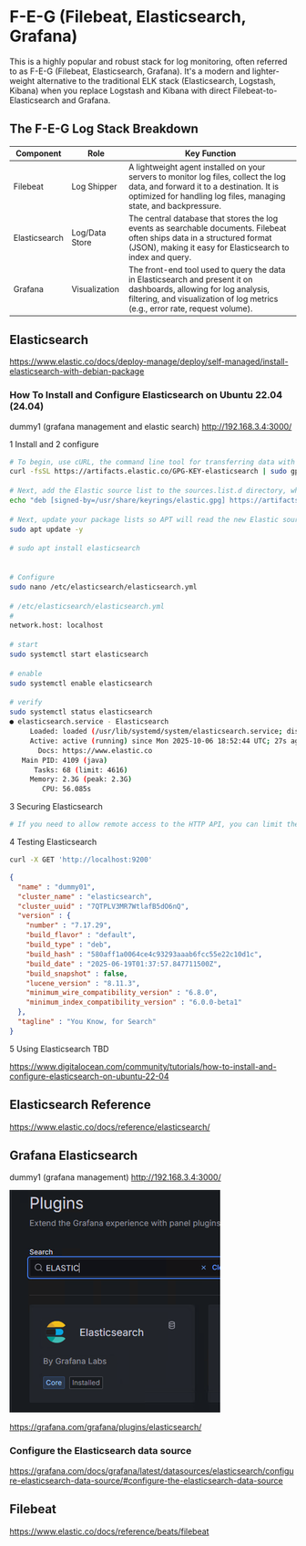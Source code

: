 # F-E-G (Filebeat, Elasticsearch, Grafana)

This is a highly popular and robust stack for log monitoring, often referred to as F-E-G (Filebeat, Elasticsearch, Grafana). It's a modern and lighter-weight alternative to the traditional ELK stack (Elasticsearch, Logstash, Kibana) when you replace Logstash and Kibana with direct Filebeat-to-Elasticsearch and Grafana.


## The F-E-G Log Stack Breakdown
| Component | Role | Key Function |
|---|---|---|
| Filebeat | Log Shipper | A lightweight agent installed on your servers to monitor log files, collect the log data, and forward it to a destination. It is optimized for handling log files, managing state, and backpressure. |
| Elasticsearch | Log/Data Store | The central database that stores the log events as searchable documents. Filebeat often ships data in a structured format (JSON), making it easy for Elasticsearch to index and query. |
| Grafana | Visualization | The front-end tool used to query the data in Elasticsearch and present it on dashboards, allowing for log analysis, filtering, and visualization of log metrics (e.g., error rate, request volume). |

## Elasticsearch

https://www.elastic.co/docs/deploy-manage/deploy/self-managed/install-elasticsearch-with-debian-package

### How To Install and Configure Elasticsearch on Ubuntu 22.04 (24.04)

dummy1 (grafana management and elastic search)
http://192.168.3.4:3000/

1 Install and 2 configure

```bash
# To begin, use cURL, the command line tool for transferring data with URLs, to import the Elasticsearch public GPG key into APT
curl -fsSL https://artifacts.elastic.co/GPG-KEY-elasticsearch | sudo gpg --dearmor -o /usr/share/keyrings/elastic.gpg

# Next, add the Elastic source list to the sources.list.d directory, where apt will search for new sources:
echo "deb [signed-by=/usr/share/keyrings/elastic.gpg] https://artifacts.elastic.co/packages/7.x/apt stable main" | sudo tee -a /etc/apt/sources.list.d/elastic-7.x.list

# Next, update your package lists so APT will read the new Elastic source:
sudo apt update -y

# sudo apt install elasticsearch


# Configure
sudo nano /etc/elasticsearch/elasticsearch.yml

# /etc/elasticsearch/elasticsearch.yml
# 
network.host: localhost

# start
sudo systemctl start elasticsearch

# enable
sudo systemctl enable elasticsearch

# verify
sudo systemctl status elasticsearch
● elasticsearch.service - Elasticsearch
     Loaded: loaded (/usr/lib/systemd/system/elasticsearch.service; disabled; preset: enabled)
     Active: active (running) since Mon 2025-10-06 18:52:44 UTC; 27s ago
       Docs: https://www.elastic.co
   Main PID: 4109 (java)
      Tasks: 68 (limit: 4616)
     Memory: 2.3G (peak: 2.3G)
        CPU: 56.085s

```
3 Securing Elasticsearch

```bash
# If you need to allow remote access to the HTTP API, you can limit the network exposure with Ubuntu’s default firewall, UFW.
```

4 Testing Elasticsearch

```bash
curl -X GET 'http://localhost:9200'
```

```json
{
  "name" : "dummy01",
  "cluster_name" : "elasticsearch",
  "cluster_uuid" : "7QTPLV3MR7WtlafB5dO6nQ",
  "version" : {
    "number" : "7.17.29",
    "build_flavor" : "default",
    "build_type" : "deb",
    "build_hash" : "580aff1a0064ce4c93293aaab6fcc55e22c10d1c",
    "build_date" : "2025-06-19T01:37:57.847711500Z",
    "build_snapshot" : false,
    "lucene_version" : "8.11.3",
    "minimum_wire_compatibility_version" : "6.8.0",
    "minimum_index_compatibility_version" : "6.0.0-beta1"
  },
  "tagline" : "You Know, for Search"
}
```

5 Using Elasticsearch TBD

https://www.digitalocean.com/community/tutorials/how-to-install-and-configure-elasticsearch-on-ubuntu-22-04

## Elasticsearch Reference

https://www.elastic.co/docs/reference/elasticsearch/


## Grafana Elasticsearch

dummy1 (grafana management)
http://192.168.3.4:3000/

![elasticsearch plugin](https://github.com/spawnmarvel/linux-and-azure/blob/main/azure-extra-linux-vm/grafana-elasticsearch-file-beat/images/elasti_plug.png)


https://grafana.com/grafana/plugins/elasticsearch/

### Configure the Elasticsearch data source

https://grafana.com/docs/grafana/latest/datasources/elasticsearch/configure-elasticsearch-data-source/#configure-the-elasticsearch-data-source


## Filebeat

https://www.elastic.co/docs/reference/beats/filebeat